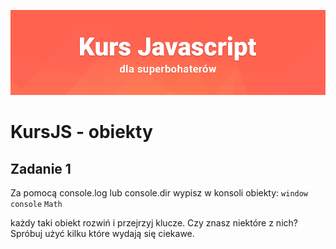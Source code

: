 ![](../../../kursjs.png)

# KursJS - obiekty

## Zadanie 1
Za pomocą console.log lub console.dir wypisz w konsoli obiekty:
`window`
`console`
`Math`

każdy taki obiekt rozwiń i przejrzyj klucze. Czy znasz niektóre z nich?
Spróbuj użyć kilku które wydają się ciekawe.